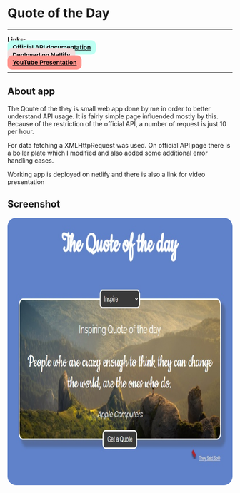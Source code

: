 # Quote of the Day

---

<div>
<b>Links:</b> <br/>
<a href="https://theysaidso.com/api/" target="_blank" rel="noopener noreferrer"
    style="padding:0.5rem 0.7rem;
    color: black;
    background: #BDFFF3;
    border-radius:10px;
    font-size:0.85rem;
    font-weight:600;">Official API documentation</a> <br/> 
<a href="#" target="_blank" rel="noopener noreferrer"
    style="padding:0.5rem 0.7rem;
    color: black;
    background: #F1DEDE;
    border-radius:10px;
    font-size:0.85rem;
    font-weight:600;">Deployed on Netlify</a> <br/> 
<a href="#" target="_blank" rel="noopener noreferrer"
    style="padding:0.5rem 0.7rem;
    color: black;
    background: #FE938C;
    border-radius:10px;
    font-size:0.85rem;
    font-weight:600;">YouTube Presentation</a> 
</div>

---

## About app

<p>The Qoute of the they is small web app done by me in order to better understand API usage. It is fairly simple page influended mostly by this. Because of the restriction of the official API,  a number of request is just 10 per hour.</p>

<p>For data fetching a XMLHttpRequest was used. On official API page there is a boiler plate which I modified and also added some additional error handling cases.</p>

<p>Working app is deployed on netlify and there is also a link for video presentation</p>

## Screenshot

<img src="/screenshot.jpg" height="600" style="border-radius:20px;margin-bottom:2rem;" />
